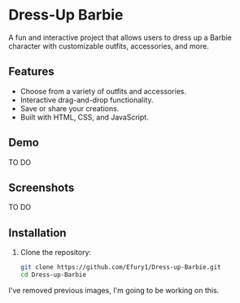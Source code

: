 # Dress-Up Barbie

A fun and interactive project that allows users to dress up a Barbie character with customizable outfits, accessories, and more.

## Features
- Choose from a variety of outfits and accessories.
- Interactive drag-and-drop functionality.
- Save or share your creations.
- Built with HTML, CSS, and JavaScript.

## Demo
TO DO

## Screenshots
TO DO

## Installation
1. Clone the repository:
   ```bash
   git clone https://github.com/Efury1/Dress-up-Barbie.git
   cd Dress-up-Barbie


I've removed previous images, I'm going to be working on this. 

